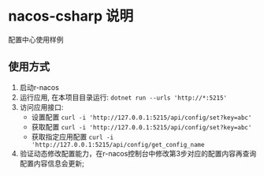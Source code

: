 # nacos-csharp 说明

配置中心使用样例

## 使用方式

1. 启动r-nacos  
2. 运行应用, 在本项目目录运行: `dotnet run --urls 'http://*:5215'`
3. 访问应用接口:
    + 设置配置 `curl -i 'http://127.0.0.1:5215/api/config/set?key=abc'`
    + 获取配置 `curl -i 'http://127.0.0.1:5215/api/config/set?key=abc'`
    + 获取指定应用配置 `curl -i 'http://127.0.0.1:5215/api/config/get_config_name`
4. 验证动态修改配置能力，在r-nacos控制台中修改第3步对应的配置内容再查询配置内容信息会更新;



